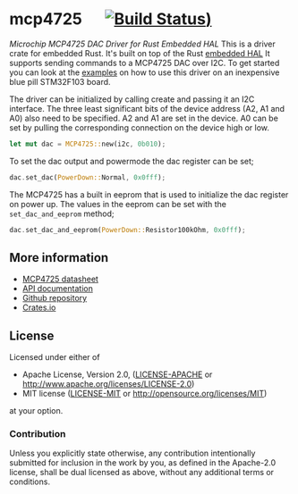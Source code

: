 # mcp4725 &emsp; [![Build Status](https://github.com/mendelt/mcp4725/workflows/Build/badge.svg))](https://github.com/mendelt/mcp4725/actions?query=workflow%3ABuild+event%3Apush+branch%3Amaster)

*Microchip MCP4725 DAC Driver for Rust Embedded HAL*
This is a driver crate for embedded Rust. It's built on top of the Rust
[embedded HAL](https://github.com/rust-embedded/embedded-hal)
It supports sending commands to a MCP4725 DAC over I2C.
To get started you can look at the
[examples](https://github.com/mendelt/mcp4725/tree/master/bluepill-examples/examples)
on how to use this driver on an inexpensive blue pill STM32F103 board.

The driver can be initialized by calling create and passing it an I2C interface. The three least
significant bits of the device address (A2, A1 and A0) also need to be specified. A2 and A1 are
set in the device. A0 can be set by pulling the corresponding connection on the device high or
low.
```rust
let mut dac = MCP4725::new(i2c, 0b010);
```

To set the dac output and powermode the dac register can be set;
```rust
dac.set_dac(PowerDown::Normal, 0x0fff);
```

The MCP4725 has a built in eeprom that is used to initialize the dac register on power up.
The values in the eeprom can be set with the `set_dac_and_eeprom` method;
```rust
dac.set_dac_and_eeprom(PowerDown::Resistor100kOhm, 0x0fff);
```

## More information
- [MCP4725 datasheet](http://ww1.microchip.com/downloads/en/DeviceDoc/22039d.pdf)
- [API documentation](https://docs.rs/mcp4725/)
- [Github repository](https://github.com/mendelt/mcp4725)
- [Crates.io](https://crates.io/crates/mcp4725)

## License

Licensed under either of

 * Apache License, Version 2.0, ([LICENSE-APACHE](LICENSE-APACHE) or http://www.apache.org/licenses/LICENSE-2.0)
 * MIT license ([LICENSE-MIT](LICENSE-MIT) or http://opensource.org/licenses/MIT)

at your option.

### Contribution

Unless you explicitly state otherwise, any contribution intentionally submitted
for inclusion in the work by you, as defined in the Apache-2.0 license, shall be dual licensed as above, without any
additional terms or conditions.
